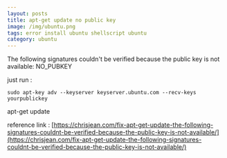 ```yaml
---
layout: posts
title: apt-get update no public key
image: /img/ubuntu.png
tags: error install ubuntu shellscript ubuntu
category: ubuntu
---
```


The following signatures couldn't be verified because the public key is not available: NO_PUBKEY

just run :

```
sudo apt-key adv --keyserver keyserver.ubuntu.com --recv-keys yourpublickey
```

apt-get update

reference link :
[https://chrisjean.com/fix-apt-get-update-the-following-signatures-couldnt-be-verified-because-the-public-key-is-not-available/](https://chrisjean.com/fix-apt-get-update-the-following-signatures-couldnt-be-verified-because-the-public-key-is-not-available/)
